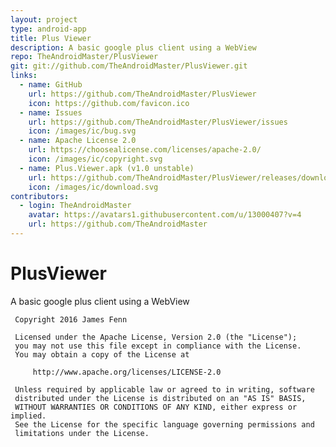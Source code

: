 ```yaml
---
layout: project
type: android-app
title: Plus Viewer
description: A basic google plus client using a WebView
repo: TheAndroidMaster/PlusViewer
git: git://github.com/TheAndroidMaster/PlusViewer.git
links:
  - name: GitHub
    url: https://github.com/TheAndroidMaster/PlusViewer
    icon: https://github.com/favicon.ico
  - name: Issues
    url: https://github.com/TheAndroidMaster/PlusViewer/issues
    icon: /images/ic/bug.svg
  - name: Apache License 2.0
    url: https://choosealicense.com/licenses/apache-2.0/
    icon: /images/ic/copyright.svg
  - name: Plus.Viewer.apk (v1.0 unstable)
    url: https://github.com/TheAndroidMaster/PlusViewer/releases/download/v1.0/Plus.Viewer.apk
    icon: /images/ic/download.svg
contributors:
  - login: TheAndroidMaster
    avatar: https://avatars1.githubusercontent.com/u/13000407?v=4
    url: https://github.com/TheAndroidMaster
---
```


# PlusViewer
A basic google plus client using a WebView

     Copyright 2016 James Fenn

     Licensed under the Apache License, Version 2.0 (the "License");
     you may not use this file except in compliance with the License.
     You may obtain a copy of the License at

         http://www.apache.org/licenses/LICENSE-2.0

     Unless required by applicable law or agreed to in writing, software
     distributed under the License is distributed on an "AS IS" BASIS,
     WITHOUT WARRANTIES OR CONDITIONS OF ANY KIND, either express or implied.
     See the License for the specific language governing permissions and
     limitations under the License.
